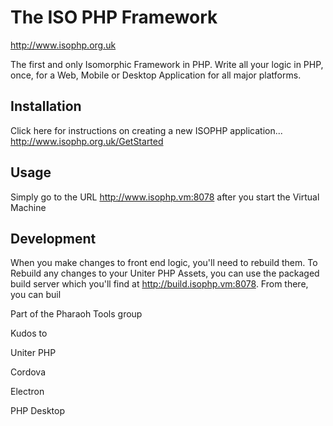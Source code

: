 # The ISO PHP Framework

http://www.isophp.org.uk

The first and only Isomorphic Framework in PHP. Write all your logic
in PHP, once, for a Web, Mobile or Desktop Application for all major platforms.


## Installation

Click here for instructions on creating a new ISOPHP application...
http://www.isophp.org.uk/GetStarted

## Usage

Simply go to the URL http://www.isophp.vm:8078 after you start the Virtual Machine


## Development

When you make changes to front end logic, you'll need to rebuild them. To
Rebuild any changes to your Uniter PHP Assets, you can use the packaged build server
which you'll find at http://build.isophp.vm:8078. From there, you can buil



Part of the Pharaoh Tools group

Kudos to

Uniter PHP

Cordova

Electron

PHP Desktop

